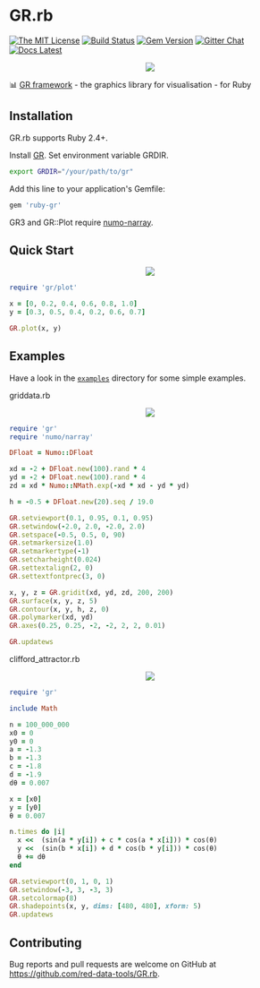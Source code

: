 # GR.rb

[![The MIT License](https://img.shields.io/badge/license-MIT-orange.svg)](LICENSE.txt)
[![Build Status](https://travis-ci.org/red-data-tools/GR.rb.svg?branch=master)](https://travis-ci.org/red-data-tools/GR.rb)
[![Gem Version](https://badge.fury.io/rb/ruby-gr.svg)](https://badge.fury.io/rb/ruby-gr)
[![Gitter Chat](https://badges.gitter.im/red-data-tools/en.svg)](https://gitter.im/red-data-tools/en)
[![Docs Latest](https://img.shields.io/badge/docs-latest-blue.svg)](https://rubydoc.info/gems/ruby-gr)

<p align="center">
  <img src="https://user-images.githubusercontent.com/5798442/70857099-13d57600-1f2c-11ea-8f3c-7d81065f13a5.png">
</p>

:bar_chart:  [GR framework](https://github.com/sciapp/gr) - the graphics library for visualisation - for Ruby

## Installation
GR.rb supports Ruby 2.4+.

Install [GR](https://github.com/sciapp/gr/releases).
Set environment variable GRDIR.

```sh
export GRDIR="/your/path/to/gr"
```

Add this line to your application's Gemfile:

```sh
gem 'ruby-gr'
```

GR3 and GR::Plot require [numo-narray](https://github.com/ruby-numo/numo-narray).

## Quick Start

<p align="center">
  <img src="https://user-images.githubusercontent.com/5798442/69689128-74cb1480-110b-11ea-9097-29e878a19e8f.png">
</p>

```ruby
require 'gr/plot'

x = [0, 0.2, 0.4, 0.6, 0.8, 1.0]
y = [0.3, 0.5, 0.4, 0.2, 0.6, 0.7]

GR.plot(x, y)
```

## Examples
Have a look in the [`examples`](https://github.com/red-data-tools/GR.rb/tree/master/examples) directory for some simple examples. 

griddata.rb

<p align="center">
  <img src="https://user-images.githubusercontent.com/5798442/68080405-1b3e3580-fe3e-11e9-9f71-592ca2826bcb.png">
</p>

```ruby
require 'gr'
require 'numo/narray'

DFloat = Numo::DFloat

xd = -2 + DFloat.new(100).rand * 4
yd = -2 + DFloat.new(100).rand * 4
zd = xd * Numo::NMath.exp(-xd * xd - yd * yd)

h = -0.5 + DFloat.new(20).seq / 19.0

GR.setviewport(0.1, 0.95, 0.1, 0.95)
GR.setwindow(-2.0, 2.0, -2.0, 2.0)
GR.setspace(-0.5, 0.5, 0, 90)
GR.setmarkersize(1.0)
GR.setmarkertype(-1)
GR.setcharheight(0.024)
GR.settextalign(2, 0)
GR.settextfontprec(3, 0)

x, y, z = GR.gridit(xd, yd, zd, 200, 200)
GR.surface(x, y, z, 5)
GR.contour(x, y, h, z, 0)
GR.polymarker(xd, yd)
GR.axes(0.25, 0.25, -2, -2, 2, 2, 0.01)

GR.updatews
```

clifford_attractor.rb

<p align="center">
  <img src="https://user-images.githubusercontent.com/5798442/68080387-baaef880-fe3d-11e9-9435-f998eaca79da.png">
</p>

```ruby
require 'gr'

include Math

n = 100_000_000
x0 = 0
y0 = 0
a = -1.3
b = -1.3
c = -1.8
d = -1.9
dθ = 0.007

x = [x0]
y = [y0]
θ = 0.007

n.times do |i|
  x <<  (sin(a * y[i]) + c * cos(a * x[i])) * cos(θ)
  y <<  (sin(b * x[i]) + d * cos(b * y[i])) * cos(θ)
  θ += dθ
end

GR.setviewport(0, 1, 0, 1)
GR.setwindow(-3, 3, -3, 3)
GR.setcolormap(8)
GR.shadepoints(x, y, dims: [480, 480], xform: 5)
GR.updatews
```

## Contributing

Bug reports and pull requests are welcome on GitHub at https://github.com/red-data-tools/GR.rb.
